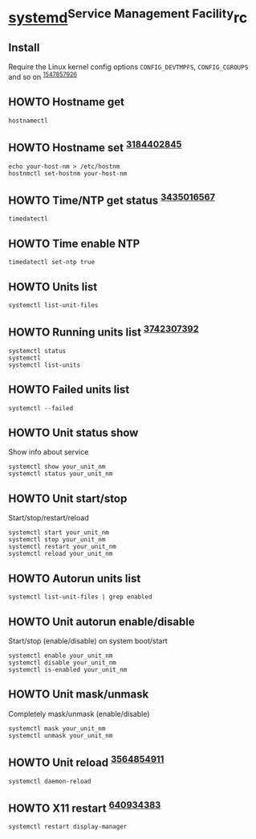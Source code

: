 # [systemd][]<sup>Service Management Facility</sup>rc

[systemd]: https://github.com/systemd/systemd

## Install

Require the Linux kernel config options
`CONFIG_DEVTMPFS`, `CONFIG_CGROUPS` and so on <sup>[1547857926][]</sup>

[1547857926]: https://github.com/systemd/systemd/blob/main/README

## HOWTO Hostname get

    hostnamectl

## HOWTO Hostname set <sup>[3184402845][]</sup>

    echo your-host-nm > /etc/hostnm
    hostnmctl set-hostnm your-host-nm

[3184402845]: https://wiki.archlinux.org/title/Network_configuration#Set_the_hostname

## HOWTO Time/NTP get status <sup>[3435016567][]</sup>

    timedatectl

[3435016567]: https://wiki.archlinux.org/title/Systemd-timesyncd#Usage

## HOWTO Time enable NTP

    timedatectl set-ntp true

## HOWTO Units list

    systemctl list-unit-files

## HOWTO Running units list <sup>[3742307392][]</sup>

    systemctl status
    systemctl
    systemctl list-units

[3742307392]: https://wiki.archlinux.org/title/systemd#Analyzing_the_system_state

## HOWTO Failed units list

    systemctl --failed

## HOWTO Unit status show

Show info about service

    systemctl show your_unit_nm
    systemctl status your_unit_nm

## HOWTO Unit start/stop

Start/stop/restart/reload

    systemctl start your_unit_nm
    systemctl stop your_unit_nm
    systemctl restart your_unit_nm
    systemctl reload your_unit_nm

## HOWTO Autorun units list

    systemctl list-unit-files | grep enabled

## HOWTO Unit autorun enable/disable

Start/stop (enable/disable) on system boot/start

    systemctl enable your_unit_nm
    systemctl disable your_unit_nm
    systemctl is-enabled your_unit_nm

## HOWTO Unit mask/unmask

Completely mask/unmask (enable/disable)

    systemctl mask your_unit_nm
    systemctl unmask your_unit_nm

## HOWTO Unit reload <sup>[3564854911][]</sup>

    systemctl daemon-reload

[3564854911]: https://wiki.archlinux.org/title/systemd#Editing_provided_unit_files

## HOWTO X11 restart <sup>[640934383][]</sup>

    systemctl restart display-manager

[640934383]: https://askubuntu.com/questions/1220/how-to-restart-x-window-server-from-command-line#1222
